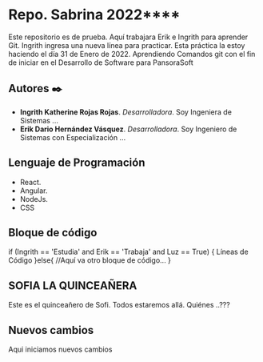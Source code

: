 # Repo. Sabrina 2022****

Este repositorio es de prueba. Aquí trabajara Erik e Ingrith para aprender Git.
Ingrith ingresa una nueva línea para practicar. Esta práctica la estoy haciendo el día 31 de Enero de 2022.
Aprendiendo Comandos git con el fin de iniciar en el Desarrollo de Software para PansoraSoft

## Autores ✒️

* **Ingrith Katherine Rojas Rojas**. *Desarrolladora*. Soy Ingeniera de Sistemas ...
* **Erik Dario Hernández Vásquez**. *Desarrolladora*. Soy Ingeniero de Sistemas con Especialización ...

## Lenguaje de Programación
* React.
* Angular.
* NodeJs.
* CSS

## Bloque de código


if (Ingrith == 'Estudia' and Erik == 'Trabaja' and Luz == True) {
    Líneas de Código
}else{
    //Aquí va otro bloque de código...
}
## SOFIA LA QUINCEAÑERA

Este es el quinceañero de Sofi. Todos estaremos allá. Quiénes ..???

## Nuevos cambios
Aqui iniciamos nuevos cambios
